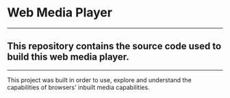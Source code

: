 # Web Media Player
---
## This repository contains the source code used to build this web media player.
---
This project was built in order to use, explore and understand the capabilities of browsers' inbuilt media capabilities.